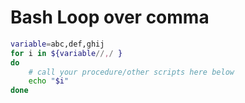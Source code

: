# Bash Loop over comma

```bash
variable=abc,def,ghij
for i in ${variable//,/ }
do
    # call your procedure/other scripts here below
    echo "$i"
done
```
